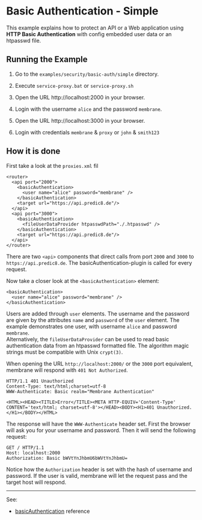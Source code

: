 # Basic Authentication - Simple

This example explains how to protect an API or a Web application using __HTTP Basic Authentication__ with config embedded user data or an htpasswd file.


## Running the Example


1. Go to the `examples/security/basic-auth/simple` directory.

2. Execute `service-proxy.bat` or `service-proxy.sh`

3. Open the URL http://localhost:2000 in your browser.

4. Login with the username `alice` and the password `membrane`.

5. Open the URL http://localhost:3000 in your browser.

6. Login with credentials `membrane` & `proxy` or `john` & `smith123`


## How it is done

First take a look at the `proxies.xml` fil

```
<router>
  <api port="2000">
    <basicAuthentication>
      <user name="alice" password="membrane" />
    </basicAuthentication>
    <target url="https://api.predic8.de"/>
  </api>
  <api port="3000">
	<basicAuthentication>
	  <fileUserDataProvider htpasswdPath="./.htpasswd" />
	</basicAuthentication>
	<target url="https://api.predic8.de"/>
  </api>
</router>
```

There are two `<api>` components that direct calls from port `2000` and `3000` to `https://api.predic8.de`. The basicAuthentication-plugin is called for every request.

Now take a closer look at the `<basicAuthentication>` element:

```
<basicAuthentication>
  <user name="alice" password="membrane" />
</basicAuthentication>
```

Users are added through `user` elements. The username and the password are given by the attributes `name` and `password` of the `user` element. The example demonstrates one user, with username `alice` and password `membrane`.   
Alternatively, the `fileUserDataProvider` can be used to read basic authentication data from an htpasswd formatted file. The algorithm magic strings must be compatible with Unix `crypt(3)`.

When opening the URL `http://localhost:2000/` or the `3000` port equivalent, membrane will respond with `401 Not Authorized`.

```
HTTP/1.1 401 Unauthorized
Content-Type: text/html;charset=utf-8
WWW-Authenticate: Basic realm="Membrane Authentication"

<HTML><HEAD><TITLE>Error</TITLE><META HTTP-EQUIV='Content-Type' CONTENT='text/html; charset=utf-8'></HEAD><BODY><H1>401 Unauthorized.</H1></BODY></HTML>
```

The response will have the `WWW-Authenticate` header set. First the browser will ask you for your username and password. Then it will send the following request:

```
GET / HTTP/1.1
Host: localhost:2000
Authorization: Basic bWVtYnJhbmU6bWVtYnJhbmU=
```

Notice how the `Authorization` header is set with the hash of username and password. If the user is valid, membrane will let the request pass and the target host will respond.

---
See:
- [basicAuthentication](https://www.membrane-soa.org/api-gateway-doc/current/configuration/reference/basicAuthentication.htm) reference